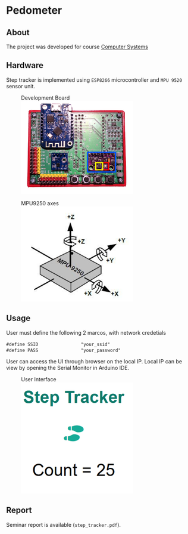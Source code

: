 # Pedometer 

## About

The project was developed for course [Computer Systems](https://www.fri.uni-lj.si/en/course/63509)

## Hardware
Step tracker is implemented using `ESP8266` microcontroller and `MPU 9520` sensor unit. 

<figure>
<figcaption>Development Board</figcaption>
<img src="img/board.png" alt="my alt text" width="300"/>
</figure>

<figure>
<figcaption>MPU9250 axes</figcaption>
<img src="img/MPU9250_axes.jpg" alt="my alt text" width="300"/>
</figure>

## Usage
User must define the following 2 marcos, with network credetials

```
#define SSID                "your_ssid"
#define PASS                "your_password"
```

User can access the UI through browser on the local IP. 
Local IP can be view by opening the Serial Monitor in Arduino IDE.

<figure>
<figcaption>User Interface</figcaption>
<img src="img/html_client_demo.png" alt="my alt text" width="300"/>
</figure>

## Report 
Seminar report is available (`step_tracker.pdf`). 
